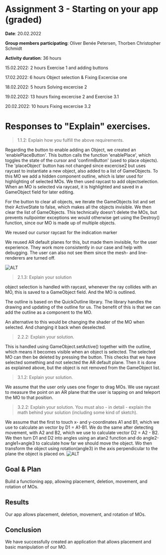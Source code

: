 # Assignment 3 - Starting on your app (graded)

**Date**: 20.02.2022

**Group members participating**: Oliver Benée Petersen, Thorben Christopher Schmidt

**Activity duration**: 36 hours

15.02.2022: 2 hours Exercise 1 and adding buttons

17.02.2022: 6 hours Object selection & Fixing Excercise one

18.02.2022: 5 hours Solving excercise 2

19.02.2022: 13 hours fixing excercise 2 and Exercise 3.1

20.02.2022: 10 hours Fixing excercise 3.2

# Responses to "Explain" exercises. 

> 1.1.2: Explain how you fulfill the above requirements.

Regarding the button to enable adding an Object, we created an 'enablePlaceButton'. This button calls the function 'enablePlace', which toggles the state of the cursor and 'confirmButton' (used to place objects). The 'placeObject' button has not changed since excercise2 but uses raycast to instantiate a new object, also added to a list of GameObjects. To this MO we add a hidden component outline, which is later used for highlighting of selected MOs. We then used raycast to add objectselection. When an MO is selected via raycast, it is highlighted and saved in a GameObject field for later editing.

For the button to clear all objects, we iterate the GameObjects list and set their ActiveState to false, which makes all the objects invisible. We then clear the list of GameObjects. This technically doesn't delete the MOs, but prevents nullpointer exceptions we would otherwise get using the Destroy() function, since our MO is made up of multiple objects.

We reused our cursor raycast for the indication marker

We reused AR default planes for this, but made them invisible, for the user experience. They work more consistently in our case and help with debugging. The user can also not see them  since the mesh- and line-renderers are turned off.

![ALT](https://gitlab.au.dk/au598997/ar21/-/raw/main/Images/Screenshot_20220218-003837_AR22.jpg)


> 2.1.3: Explain your solution

object selection is handled with raycast, whenever the ray collides with an MO, this is saved to a GameObject field. And the MO is outlined. 

The outline is based on the QuickOutline library. The library handles the drawing and updating of the outline for us. The benefit of this is that we can add the outline as a component to the MO.

An alternative to this would be changing the shader of the MO when selected. And changing it back when deselected.

> 2.2.2: Explain your solution.

This is handled using GameObject.setActive() together with the outline, which means it becomes visible when an object is selected. The selected MO can then be deleted by pressing the button. This checks that we have selected something and not selected the AR default plane. Then it is done as explained above, but the object is not removed from the GameObject list.

> 3.1.2: Explain your solution.

We assume that the user only uses one finger to drag MOs. We use raycast to measure the point on an AR plane that the user is tapping on and teleport the MO to that position.

> 3.2.2: Explain your solution. You must also - in detail - explain the math behind your solution (including some kind of sketch).

We assume that the first to touch x- and y-coordinates A1 and B1, which we use to calculate an vector by D1 = A1-B1. We do the same after detecting movement, with A2 and B2, which we use to calculate vector D2 = A2 - B2. We then turn D1 and D2 into angles using an atan2 function and do angle2-angle1=angle3 to calculate how far we should move the object. Wo then transform the object using rotation(angle3) in the axis perpendicular to the plane the object is placed on.
![ALT](https://gitlab.au.dk/au598997/ar21/-/raw/main/Images/1200px-Atan2definition.svg.png)


## Goal & Plan
Build a functioning app, allowing placement, deletion, movement, and rotation of MOs.

## Results
Our app allows placement, deletion, movement, and rotation of MOs.

## Conclusion
We have successfully created an application that allows placement and basic manipulation of our MO.
